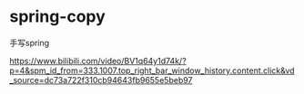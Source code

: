 # spring-copy
手写spring

https://www.bilibili.com/video/BV1q64y1d74k/?p=4&spm_id_from=333.1007.top_right_bar_window_history.content.click&vd_source=dc73a722f310cb94643fb9655e5beb97